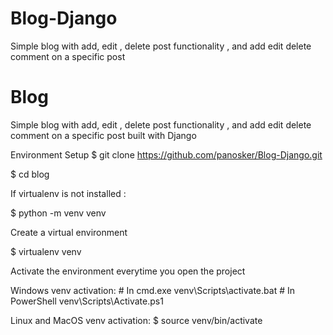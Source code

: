# Blog-Django
Simple blog with add, edit , delete post functionality , and add edit delete comment on a specific post
# Blog
Simple blog with add, edit , delete post functionality , and add edit delete comment on a specific post built with Django 

Environment Setup 
  $ git clone https://github.com/panosker/Blog-Django.git
  
  $ cd blog

If virtualenv is not installed :

  $ python -m venv venv

Create a virtual environment

  $ virtualenv venv

Activate the environment everytime you open the project

  Windows venv activation:
    # In cmd.exe
    venv\Scripts\activate.bat
    # In PowerShell
    venv\Scripts\Activate.ps1
  
  Linux and MacOS venv activation:
    $ source venv/bin/activate
